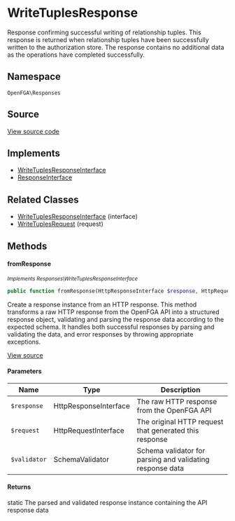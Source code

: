 # WriteTuplesResponse

Response confirming successful writing of relationship tuples. This response is returned when relationship tuples have been successfully written to the authorization store. The response contains no additional data as the operations have completed successfully.

## Namespace
`OpenFGA\Responses`

## Source
[View source code](https://github.com/evansims/openfga-php/blob/main/src/Responses/WriteTuplesResponse.php)

## Implements
* [WriteTuplesResponseInterface](WriteTuplesResponseInterface.md)
* [ResponseInterface](ResponseInterface.md)

## Related Classes
* [WriteTuplesResponseInterface](Responses/WriteTuplesResponseInterface.md) (interface)
* [WriteTuplesRequest](Requests/WriteTuplesRequest.md) (request)



## Methods

                        
#### fromResponse

*<small>Implements Responses\WriteTuplesResponseInterface</small>*  

```php
public function fromResponse(HttpResponseInterface $response, HttpRequestInterface $request, SchemaValidator $validator): static
```

Create a response instance from an HTTP response. This method transforms a raw HTTP response from the OpenFGA API into a structured response object, validating and parsing the response data according to the expected schema. It handles both successful responses by parsing and validating the data, and error responses by throwing appropriate exceptions.

[View source](https://github.com/evansims/openfga-php/blob/main/src/Responses/ResponseInterface.php#L44)

#### Parameters
| Name | Type | Description |
|------|------|-------------|
| `$response` | HttpResponseInterface | The raw HTTP response from the OpenFGA API |
| `$request` | HttpRequestInterface | The original HTTP request that generated this response |
| `$validator` | SchemaValidator | Schema validator for parsing and validating response data |

#### Returns
static
 The parsed and validated response instance containing the API response data

